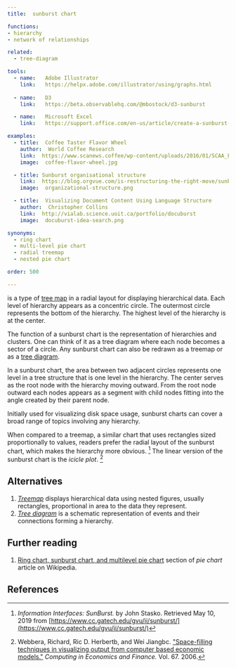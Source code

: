 ```yaml
---
title:  sunburst chart

functions:
- hierarchy
- network of relationships

related:
  - tree-diagram

tools:
  - name:   Adobe Illustrator
    link:   https://helpx.adobe.com/illustrator/using/graphs.html
    
  - name:   D3
    link:   https://beta.observablehq.com/@mbostock/d3-sunburst

  - name:   Microsoft Excel
    link:   https://support.office.com/en-us/article/create-a-sunburst-chart-in-office-4a127977-62cd-4c11-b8c7-65b84a358e0c

examples:
  - title:  Coffee Taster Flavor Wheel
    author:  World Coffee Research
    link:  https://www.scanews.coffee/wp-content/uploads/2016/01/SCAA_FlavorWheel.01.18.15.jpg
    image:  coffee-flavor-wheel.jpg

  - title: Sunburst organisational structure
    link:  https://blog.orgvue.com/is-restructuring-the-right-move/sunburst-organisational-structure/
    image:  organizational-structure.png

  - title:  Visualizing Document Content Using Language Structure
    author:  Christopher Collins
    link:  http://vialab.science.uoit.ca/portfolio/docuburst
    image:  docuburst-idea-search.png

synonyms:
  - ring chart
  - multi-level pie chart
  - radial treemap
  - nested pie chart

order: 500

---
```


is a type of [tree map](/tree-map) in a radial layout for displaying hierarchical data. Each level of hierarchy appears as a concentric circle. The outermost circle represents the bottom of the hierarchy. The highest level of the hierarchy is at the center. 


<!--more-->
The function of a sunburst chart is the representation of hierarchies and clusters. One can think of it as a tree diagram where each node becomes a sector of a circle. Any sunburst chart can also be redrawn as a treemap or as a [tree diagram](/tree-diagram). 

In a sunburst chart, the area between two adjacent circles represents one level in a tree structure that is one level in the hierarchy. The center serves as the root node with the hierarchy moving outward. From the root node outward each nodes appears as a segment with child nodes fitting into the angle created by their parent node.
 
Initially used for visualizing disk space usage, sunburst charts can cover a broad range of topics involving any hierarchy.
 
When compared to a treemap, a similar chart that uses rectangles sized proportionally to values, readers prefer the radial layout of the sunburst chart, which makes the hierarchy more obvious. [^stasko] The linear version of the sunburst chart is the *icicle plot*. [^herbert]

## Alternatives
1. [*Treemap*](/tree-map) displays hierarchical data using nested figures, usually rectangles, proportional in area to the data they represent.
2. [*Tree diagram*](/tree-diagram) is a schematic representation of events and their connections forming a hierarchy.



## Further reading
1. [Ring chart, sunburst chart, and multilevel pie chart](https://en.wikipedia.org/wiki/Pie_chart#Ring) section of *pie chart*   article on Wikipedia.

## References
[^stasko]: *Information Interfaces: SunBurst.* by John Stasko. Retrieved May 10, 2019 from [https://www.cc.gatech.edu/gvu/ii/sunburst/](https://www.cc.gatech.edu/gvu/ii/sunburst/)
[^herbert]: Webbera, Richard, Ric D. Herbertb, and Wei Jiangbc. ["Space-filling techniques in visualizing output from computer based economic models."](https://www.academia.edu/25926410/Space-filling_Techniques_in_Visualizing_Output_from_Computer_Based_Economic_Models) *Computing in Economics and Finance.* Vol. 67. 2006.
